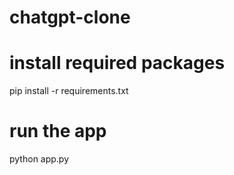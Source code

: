 # chatgpt-clone

# install required packages

pip install -r requirements.txt

# run the app

python app.py

